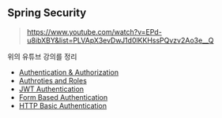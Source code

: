 ## Spring Security

> https://www.youtube.com/watch?v=EPd-u8ibXBY&list=PLVApX3evDwJ1d0lKKHssPQvzv2Ao3e__Q

위의 유튜브 강의를 정리

- [Authentication & Authorization](01.md)
- [Authroties and Roles](01.md)
- [JWT Authentication](01.md)
- [Form Based Authentication](02.md)
- [HTTP Basic Authentication](02.md)